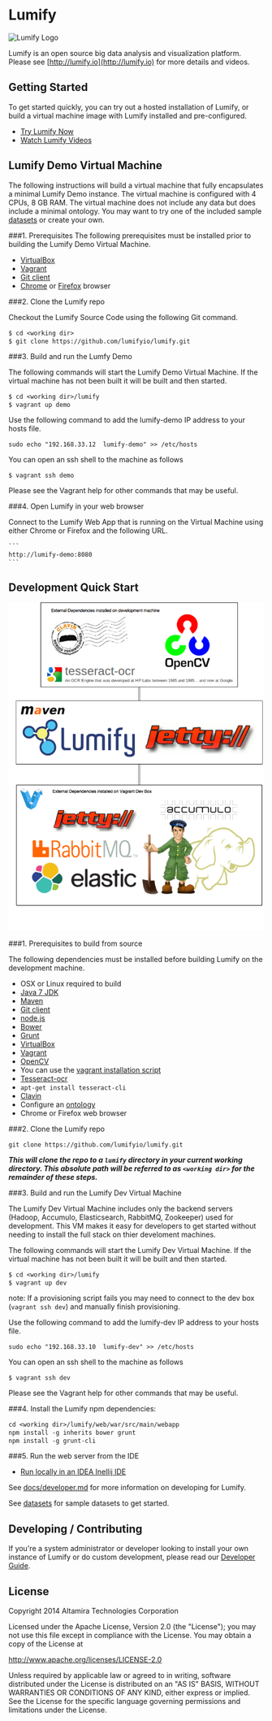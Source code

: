 # Lumify

![Lumify Logo](web/war/src/main/webapp/img/lumify-logo.png?raw=true)

Lumify is an open source big data analysis and visualization platform. Please see [http://lumify.io](http://lumify.io) for more details and videos.

## Getting Started

To get started quickly, you can try out a hosted installation of Lumify, or build a virtual machine image with Lumify installed and pre-configured.

- [Try Lumify Now](http://lumify.io/try.html)
- [Watch Lumify Videos](https://www.youtube.com/playlist?list=PLDX7b-6_sNA7SCJw5rB9EF0TDpQyrO2XR)

## Lumify Demo Virtual Machine
The following instructions will build a virtual machine that fully encapsulates a minimal Lumify Demo instance.  The virtual machine is configured with 4 CPUs, 8 GB RAM.  The virtual machine does not include any data but does include a minimal ontology.  You may want to try one of the included sample [datasets](datasets) or create your own.

###1. Prerequisites
The following prerequisites must be installed prior to building the Lumify Demo Virtual Machine.
	
- [VirtualBox](https://www.virtualbox.org/)
- [Vagrant](https://www.vagrantup.com/)
- [Git client](http://git-scm.com/)
- [Chrome](http://www.google.com/chrome/) or [Firefox](https://www.mozilla.org/en-US/firefox/new/) browser

###2. Clone the Lumify repo

Checkout the Lumify Source Code using the following Git command.

	$ cd <working dir>
	$ git clone https://github.com/lumifyio/lumify.git

###3. Build and run the Lumfy Demo

The following commands will start the Lumify Demo Virtual Machine.  If the virtual machine has not been built it will be built and then started.

	$ cd <working dir>/lumify
	$ vagrant up demo

Use the following command to add the lumify-demo IP address to your hosts file.

	sudo echo "192.168.33.12  lumify-demo" >> /etc/hosts
	
You can open an ssh shell to the machine as follows

	$ vagrant ssh demo
	
Please see the Vagrant help for other commands that may be useful.

###4. Open Lumify in your web browser

Connect to the Lumify Web App that is running on the Virtual Machine using either Chrome or Firefox and the following URL.

	```
	http://lumify-demo:8080
	```

## Development Quick Start

![Development Overview](docs/img/LumifyDevelopment.png)

###1. Prerequisites to build from source

The following dependencies must be installed before building Lumify on the development machine.

- OSX or Linux required to build
- [Java 7 JDK](http://www.oracle.com/technetwork/java/javase/downloads)
- [Maven](https://maven.apache.org/)
- [Git client](http://git-scm.com/)
- [node.js](https://nodejs.org/)
- [Bower](http://bower.io/)
- [Grunt](http://gruntjs.com/)
- [VirtualBox](https://www.virtualbox.org/)
- [Vagrant](https://www.vagrantup.com/)
- [OpenCV](http://opencv.org/)
 - You can use the [vagrant installation script](https://github.com/lumifyio/lumify/blob/develop/vagrant/scripts/install-opencv.sh)
- [Tesseract-ocr](https://code.google.com/p/tesseract-ocr/)
 - `apt-get install tesseract-cli`
- [Clavin](https://github.com/lumifyio/lumify/blob/develop/docs/CLAVIN.md)
- Configure an [ontology](https://github.com/lumifyio/lumify/blob/develop/docs/ontology.md)
- Chrome or Firefox web browser

###2. Clone the Lumify repo

    git clone https://github.com/lumifyio/lumify.git
    
   **_This will clone the repo to a `lumify` directory in your current working directory.  This absolute path will be referred to as `<working dir>` for the remainder of these steps._**

###3. Build and run the Lumify Dev Virtual Machine

The Lumify Dev Virtual Machine includes only the backend servers (Hadoop, Accumulo, Elasticsearch, RabbitMQ, Zookeeper) used for development.  This VM makes it easy for developers to get started without needing to install the full stack on thier develoment machines.

The following commands will start the Lumify Dev Virtual Machine.  If the virtual machine has not been built it will be built and then started.

	$ cd <working dir>/lumify
	$ vagrant up dev

note: If a provisioning script fails you may need to connect to the dev box (`vagrant ssh dev`) and manually finish provisioning.

Use the following command to add the lumify-dev IP address to your hosts file.

	sudo echo "192.168.33.10  lumify-dev" >> /etc/hosts
	
You can open an ssh shell to the machine as follows

	$ vagrant ssh dev
	
Please see the Vagrant help for other commands that may be useful.

###4. Install the Lumify npm dependencies:
    
    cd <working dir>/lumify/web/war/src/main/webapp
    npm install -g inherits bower grunt
    npm install -g grunt-cli
    
###5. Run the web server from the IDE
   * [Run locally in an IDEA Inellij IDE](docs/ide.md)

See [docs/developer.md](docs/developer.md) for more information on developing for Lumify.

See [datasets](datasets) for sample datasets to get started.

## Developing / Contributing

If you're a system administrator or developer looking to install your own instance of Lumify or do custom development,
please read our [Developer Guide](docs/developer.md).


## License

Copyright 2014 Altamira Technologies Corporation

Licensed under the Apache License, Version 2.0 (the "License");
you may not use this file except in compliance with the License.
You may obtain a copy of the License at

   http://www.apache.org/licenses/LICENSE-2.0

Unless required by applicable law or agreed to in writing, software
distributed under the License is distributed on an "AS IS" BASIS,
WITHOUT WARRANTIES OR CONDITIONS OF ANY KIND, either express or implied.
See the License for the specific language governing permissions and
limitations under the License.
